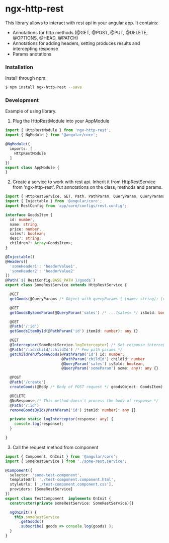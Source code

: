 # ngx-http-rest

This library allows to interact with rest api in your angular app.
It contains:

  - Annotations for http methods (@GET, @POST, @PUT, @DELETE, @OPTIONS, @HEAD, @PATCH)
  - Annotations for adding headers, setting produces results and intercepting response
  - Params anotations

### Installation

Install through npm:

```sh
$ npm install ngx-http-rest --save
```


### Development

Example of using library.

1) Plug the HttpRestModule into your AppModule

```typescript
import { HttpRestModule } from 'ngx-http-rest';
import { NgModule } from '@angular/core';

@NgModule({
  imports: [
    HttpRestModule
  ]
})
export class AppModule {
}
```

2) Create a service to work with rest api. Inherit it from HttpRestService from 'ngx-http-rest'. Put annotations on the class, methods and params.


```typescript
import { HttpRestService, GET, Path, PathParam, QueryParam, QueryParams } from 'ngx-http-rest';
import { Injectable } from '@angular/core';
import RestConfig from 'app/core/configs/rest.config';

interface GoodsItem {
  id: number,
  name: string,
  price: number,
  sales?: boolean;
  desc?: string;
  children?: Array<GoodsItem>;
}

@Injectable()
@Headers([
  'someHeader1': 'headerValue1',
  'someHeader2': 'headerValue2'
])
@Path(`${ RestConfig.BASE_PATH }/goods`)
export class SomeRestService extends HttpRestService {

  @GET
  getGoods(@QueryParams /* Object with queryParams { [name: string]: [value: any] } */ queryObj: any): any {}

  @GET
  getGoodsBySomeParam(@QueryParam('sales') /* ...?sales= */ isSold: boolean): any {}

  @GET
  @Path('/:id')
  getGoodsItemById(@PathParam('id') itemId: number): any {}

  @GET
  @Interceptor(SomeRestService.logInterceptor) /* Set response interceptor */
  @Path('/:id/child/:childId') /* Few path params */
  getChildrenOfSomeGoods(@PathParam('id') id: number,
                         @PathParam('childId') childId: number
                         @QueryParam('sales') isSold: boolean,
                         @QueryParam('someParam') some: any): any {}

  @POST
  @Path('/create')
  createGoods(@Body /* Body of POST request */ goodsObject: GoodsItem): any {}

  @DELETE
  @NoResponse /* This method doesn`t process the body of response */
  @Path('/:id')
  removeGoodsById(@PathParam('id') itemId: number): any {}

  private static logInterceptor(response: any) {
    console.log(response);
  }

}
```

3) Call the request method from component

```typescript
import { Component, OnInit } from '@angular/core';
import { SomeRestService } from './some-rest.service';

@Component({
  selector: 'some-test-component',
  templateUrl: './test-component.component.html',
  styleUrls: ['./test-component.component.css'],
  providers: [SomeRestService]
})
export class TestComponent  implements OnInit {
  constructor(private someRestService: SomeRestService){}

  ngOnInit() {
    this.someRestService
      .getGoods()
      .subscribe( goods => console.log(goods) );
  }
}
```